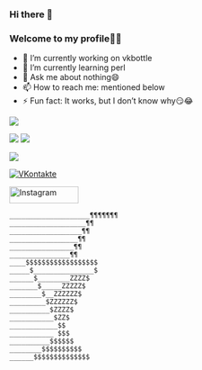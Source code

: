 ### Hi there 👋

### Welcome to my profile🙏🏻


- 🔭 I’m currently working on vkbottle
- 🌱 I’m currently learning perl
- 💬 Ask me about nothing😄
- 📫 How to reach me: mentioned below
- ⚡ Fun fact: It works, but I don’t know why😏😂

<p align="left">
  <img src="https://gpvc.arturio.dev/agent502"/>
</p>
<p align="left">
  <a><img src="https://img.shields.io/badge/-Python-%230075a8?logo=python&logoColor=white&style=flat-square"/></a>
  <a><img src="https://img.shields.io/badge/-HTML-%23de4b25?logo=html5&logoColor=white&style=flat-square"/></a>
</p>
<p align="left">
  <img
    src="https://github-readme-stats.vercel.app/api?username=agent502&count_private=true&show_icons=true&include_all_commits=true&disable_animations=true&hide_rank=true&hide_border=false&theme=react&border_color=57a5fe"
  />
</p>
<p align="left">
  <a href="https://vk.com/a_502"
    ><img
      src="https://img.shields.io/badge/VKontakte-%232E87FB?style=for-the-badge&logo=vk&logoColor=white"
      alt="VKontakte"
  /></a>
</p>
<p align="left">
  <a href="https://instagram.com/agent__502"
  ><img
        src="https://user-images.githubusercontent.com/77380511/139829829-a13996e4-90b3-41ca-b51b-14b499a298b3.png" width="123" height="30"
        alt="Instagram"
        /></a>
        </p>
        
```
____________________¶¶¶¶¶¶¶
___________________¶¶
__________________¶¶
_________________¶¶
________________¶¶
_______________¶¶
____$$$$$$$$$$$$$$$$$$
_____$_______________$
______$________ZZZZ$
_______$_____ZZZZZ$
________$__ZZZZZZ$ 
_________$ZZZZZZ$
__________$ZZZZ$
___________$ZZ$
____________$$
___________ $$$
__________$$$$$$
________$$$$$$$$$$
______$$$$$$$$$$$$$$
```


